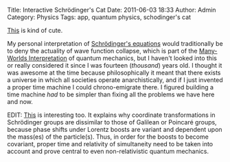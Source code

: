 Title: Interactive Schrödinger's Cat
Date: 2011-06-03 18:33
Author: Admin
Category: Physics
Tags: app, quantum physics, schodinger's cat

[This][] is kind of cute.

My personal interpretation of [Schrödinger's equations][] would
traditionally be to deny the actuality of wave function collapse, which
is part of the [Many-Worlds Interpretation][] of quantum mechanics, but
I haven't looked into this or really considered it since I was fourteen
(*thousand*) years old. I thought it was awesome at the time because
philosophically it meant that there exists a universe in which all
societies operate anarchistically, and if I just invented a proper time
machine I could chrono-emigrate there. I figured building a time machine
*had* to be simpler than fixing all the problems we have here and now.

EDIT: [This][1] is interesting too. It explains why coordinate
transformations in Schrödinger groups are dissimilar to those of
Galilean or Poincaré groups, because phase shifts under Lorentz boosts
are variant and dependent upon the mass(es) of the particle(s). Thus, in
order for the boosts to become covariant, proper time and relativity of
simultaneity need to be taken into account and prove central to even
non-relativistic quantum mechanics.

  [This]: http://www.phobe.com/s_cat/s_cat.html
  [Schrödinger's equations]: https://secure.wikimedia.org/wikipedia/en/wiki/Schrödinger_equation
  [Many-Worlds Interpretation]: https://secure.wikimedia.org/wikipedia/en/wiki/Many_worlds_interpretation
  [1]: http://redshift.vif.com/JournalFiles/V13NO4PDF/V13N4OST.pdf
